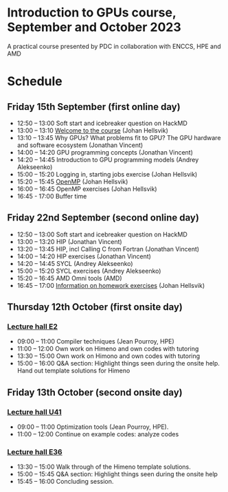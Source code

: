 # Introduction to GPUs course, September and October 2023

A practical course presented by PDC in collaboration with ENCCS, HPE and AMD

# Schedule

## Friday 15th September (first online day)

- 12:50 – 13:00 Soft start and icebreaker question on HackMD
- 13:00 – 13:10 [Welcome to the course](presentations/welcome.pdf) (Johan Hellsvik)
- 13:10 – 13:45 Why GPUs? What problems fit to GPU? The GPU hardware and software ecosystem (Jonathan Vincent)
- 14:00 – 14:20 GPU programming concepts (Jonathan Vincent)
- 14:20 – 14:45 Introduction to GPU programming models (Andrey Alekseenko)
- 15:00 – 15:20 Logging in, starting jobs exercise (Johan Hellsvik)
- 15:20 – 15:45 [OpenMP](presentations/openmp-gpu-pdc.pdf) (Johan Hellsvik)
- 16:00 – 16:45 OpenMP exercises (Johan Hellsvik)
- 16:45 - 17:00 Buffer time

## Friday 22nd September (second online day)

- 12:50 – 13:00 Soft start and icebreaker question on HackMD
- 13:00 – 13:20 HIP (Jonathan Vincent)
- 13:20 – 13:45 HIP, incl Calling C from Fortran (Jonathan Vincent)
- 14:00 – 14:20 HIP exercises (Jonathan Vincent)
- 14:20 – 14:45 SYCL (Andrey Alekseenko)
- 15:00 – 15:20 SYCL exercises (Andrey Alekseenko)
- 15:20 – 16:45 AMD Omni tools (AMD)
- 16:45 – 17:00 [Information on homework exercises](presentations/homework.pdf) (Johan Hellsvik)

## Thursday 12th October (first onsite day)
### [Lecture hall E2](https://www.kth.se/places/room/id/6d755462-55f2-43a3-8312-e2285c572e40)
- 09:00 – 11:00 Compiler techniques (Jean Pourroy, HPE)
- 11:00 – 12:00 Own work on Himeno and own codes with tutoring
- 13:30 – 15:00 Own work on Himono and own codes with tutoring
- 15:00 – 16:00 Q&A section: Highlight things seen during the onsite help. Hand out template solutions for Himeno

## Friday 13th October (second onsite day)
### [Lecture hall U41](https://www.kth.se/places/room/id/bb4faf52-8ff1-40ae-8211-b73a54703b8d)
- 09:00 – 11:00 Optimization tools (Jean Pourroy, HPE).
- 11:00 – 12:00 Continue on example codes: analyze codes
### [Lecture hall E36](https://www.kth.se/places/room/id/3a0a5528-e43c-4f3c-9e6e-85689d6b0ce6)
- 13:30 – 15:00 Walk through of the Himeno template solutions.
- 15:00 – 15:45 Q&A section: Highlight things seen during the onsite help
- 15:45 – 16:00 Concluding session.
